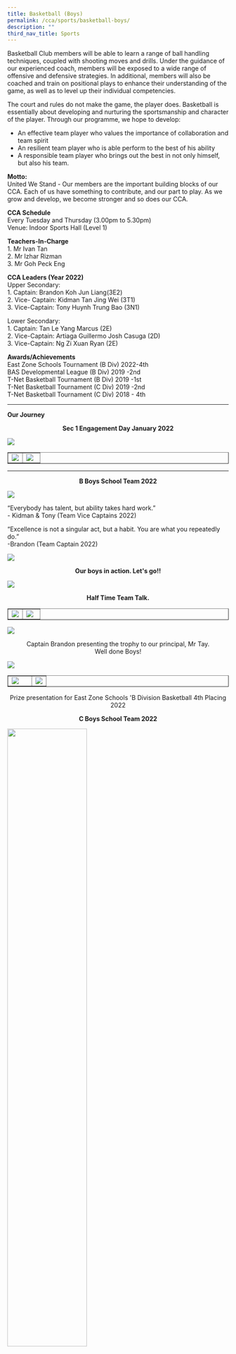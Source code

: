 ```yaml
---
title: Basketball (Boys)
permalink: /cca/sports/basketball-boys/
description: ""
third_nav_title: Sports
---
```

<p>Basketball Club members will be able to learn a range of ball handling techniques, coupled with shooting moves and drills. Under the guidance of our experienced coach, members will be exposed to a wide range of offensive and defensive strategies. In additional, members will also be coached and train on positional plays to enhance their understanding of the game, as well as to level up their individual competencies.</p>
<p>The court and rules do not make the game, the player does. Basketball is essentially about developing and nurturing the sportsmanship and character of the player. Through our programme, we hope to develop:</p>
<ul type="disc">
<li>An effective team player who values the importance of collaboration and team spirit</li>
<li>An resilient team player who is able perform to the best of his ability</li>
<li>A responsible team player who brings out the best in not only himself, but also his team.</li>
</ul>
<p><strong>Motto:<br /></strong>United We Stand - Our members are the important building blocks of our CCA. Each of us have something to contribute, and our part to play. As we grow and develop, we become stronger and so does our CCA.</p>
<p><strong>CCA Schedule<br /></strong>Every Tuesday and Thursday (3.00pm to 5.30pm)<br />Venue: Indoor Sports Hall (Level 1)</p>
<p><strong>Teachers-In-Charge<br /></strong>1. Mr Ivan Tan<br />2. Mr Izhar Rizman<br />3. Mr Goh Peck Eng</p>
<p><strong>CCA Leaders (Year 2022)<br /></strong>Upper Secondary:<br />1. Captain:&nbsp;Brandon Koh Jun Liang(3E2)<br />2. Vice- Captain:&nbsp;Kidman Tan Jing Wei (3T1)<br />3. Vice-Captain: Tony Huynh Trung Bao (3N1)</p>
<p>Lower Secondary:<br />1. Captain:&nbsp;Tan Le Yang Marcus (2E)<br />2. Vice-Captain:&nbsp;Artiaga Guillermo Josh Casuga (2D)<br />3. Vice-Captain: Ng Zi Xuan Ryan (2E)</p>
<p><strong>Awards/Achievements<br /></strong>East Zone Schools Tournament (B Div) 2022-4th <br />BAS Developmental League (B Div) 2019 -2nd<br />T-Net Basketball Tournament (B Div) 2019 -1st<br />T-Net Basketball Tournament (C Div) 2019 -2nd<br />T-Net Basketball Tournament (C Div) 2018 - 4th</p>
<hr>
<p><strong>Our Journey</strong></p>
<p style="text-align: center;"><strong>Sec 1 Engagement Day January 2022</strong></p>
<img src="/images/bb1.jpg">
<table style="border-collapse: collapse; width: 100%;" border="1">
<tbody>
<tr>
<td style="width: 45%;"><img src="/images/bb2.jpg"></td>
<td style="width: 55%;"><img src="/images/bb3.jpg"></td>
</tr>
</tbody>
</table>
<hr>
<p style="text-align: center;"><strong>B Boys School Team 2022</strong></p>
<img src="/images/bb4.jpg">
<p>&ldquo;Everybody has talent, but ability takes hard work.&rdquo;<br />- Kidman &amp; Tony (Team Vice Captains 2022)</p>
<p>&ldquo;Excellence is not a singular act, but a habit. You are what you repeatedly do.&rdquo;<br />-Brandon (Team Captain 2022)</p>
<img src="/images/bb5.jpg">
<p style="text-align: center;"><strong>Our boys in action. Let's go!!</strong></p>
<img src="/images/bb6.jpg">
<p style="text-align: center;"><strong>Half Time Team Talk.</strong></p>
<table style="border-collapse: collapse; width: 100%;" border="1">
<tbody>
<tr>
<td style="width: 45%;"><img src="/images/bb7.jpg"></td>
<td style="width: 55%;"><img src="/images/bb8.jpg"></td>
</tr>
</tbody>
</table>
<img src="/images/bb9.jpg">
<p style="text-align: center;">Captain Brandon presenting the trophy to our principal, Mr Tay.<br />Well done Boys!</p>
<img src="/images/bb10.jpg">
<table style="border-collapse: collapse; width: 100%;" border="1">
<tbody>
<tr>
<td style="width: 62%;"><img src="/images/bb11.jpg"></td>
<td style="width: 38%;"><img src="/images/bb12.jpg"></td>
</tr>
</tbody>
</table>
<p style="text-align: center;">Prize presentation for East Zone Schools 'B Division Basketball 4th Placing 2022</p>
<p style="text-align: center;"><strong>C Boys School Team 2022</strong></p>
<img style="width: 60%;" src="/images/bb13.jpg" />
<p style="text-align: center;"><strong>East Zone Schools 'C' Division Basketball 2022</strong></p>
<img style="width: 60%;" src="/images/bb14.jpg" />